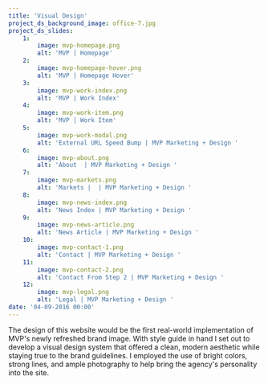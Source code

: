 ```yaml
---
title: 'Visual Design'
project_ds_background_image: office-7.jpg
project_ds_slides:
    1:
        image: mvp-homepage.png
        alt: 'MVP | Homepage'
    2:
        image: mvp-homepage-hover.png
        alt: 'MVP | Homepage Hover'
    3:
        image: mvp-work-index.png
        alt: 'MVP | Work Index'
    4:
        image: mvp-work-item.png
        alt: 'MVP | Work Item'
    5:
        image: mvp-work-modal.png
        alt: 'External URL Speed Bump | MVP Marketing + Design '
    6:
        image: mvp-about.png
        alt: 'About  | MVP Marketing + Design '
    7:
        image: mvp-markets.png
        alt: 'Markets |  | MVP Marketing + Design '
    8:
        image: mvp-news-index.png
        alt: 'News Index | MVP Marketing + Design '
    9:
        image: mvp-news-article.png
        alt: 'News Article | MVP Marketing + Design '
    10:
        image: mvp-contact-1.png
        alt: 'Contact | MVP Marketing + Design '
    11:
        image: mvp-contact-2.png
        alt: 'Contact From Step 2 | MVP Marketing + Design '
    12:
        image: mvp-legal.png
        alt: 'Legal | MVP Marketing + Design '
date: '04-09-2016 00:00'
---
```


The design of this website would be the first real-world implementation of MVP's newly refreshed brand image. With style guide in hand I set out to develop a visual design system that offered a clean, modern aesthetic while staying true to the brand guidelines. I employed the use of bright colors, strong lines, and ample photography to help bring the agency's personality into the site.